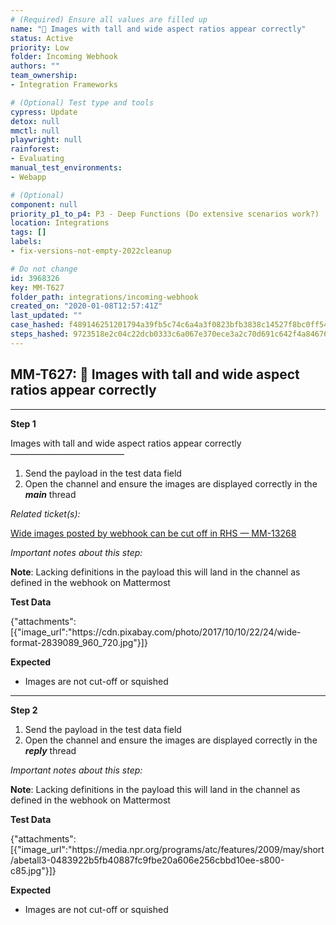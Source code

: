 ```yaml
---
# (Required) Ensure all values are filled up
name: "🚀 Images with tall and wide aspect ratios appear correctly"
status: Active
priority: Low
folder: Incoming Webhook
authors: ""
team_ownership: 
- Integration Frameworks

# (Optional) Test type and tools
cypress: Update
detox: null
mmctl: null
playwright: null
rainforest: 
- Evaluating
manual_test_environments: 
- Webapp

# (Optional)
component: null
priority_p1_to_p4: P3 - Deep Functions (Do extensive scenarios work?)
location: Integrations
tags: []
labels: 
- fix-versions-not-empty-2022cleanup

# Do not change
id: 3968326
key: MM-T627
folder_path: integrations/incoming-webhook
created_on: "2020-01-08T12:57:41Z"
last_updated: ""
case_hashed: f489146251201794a39fb5c74c6a4a3f0823bfb3838c14527f8bc0ff5471e0454340924df6c3e61732f281d6d543846d
steps_hashed: 9723518e2c04c22dcb0333c6a067e370ece3a2c70d691c642f4a846769d9bc4533ba5364035392992328ae385b18c0cc
---
```


## MM-T627: 🚀 Images with tall and wide aspect ratios appear correctly

---

**Step 1**

Images with tall and wide aspect ratios appear correctly\
––––––––––––––––––––––––––

1. Send the payload in the test data field
2. Open the channel and ensure the images are displayed correctly in the **_main_** thread

_Related ticket(s):_

[Wide images posted by webhook can be cut off in RHS — MM-13268](https://mattermost.atlassian.net/browse/MM-13268)

_Important notes about this step:_

**Note**: Lacking definitions in the payload this will land in the channel as defined in the webhook on Mattermost

**Test Data**

{"attachments":\[{"image\_url":"https\://cdn.pixabay.com/photo/2017/10/10/22/24/wide-format-2839089\_960\_720.jpg"}]}

**Expected**

- Images are not cut-off or squished

---

**Step 2**

1. Send the payload in the test data field
2. Open the channel and ensure the images are displayed correctly in the **_reply_** thread

_Important notes about this step:_

**Note**: Lacking definitions in the payload this will land in the channel as defined in the webhook on Mattermost

**Test Data**

{"attachments":\[{"image\_url":"https\://media.npr.org/programs/atc/features/2009/may/short/abetall3-0483922b5fb40887fc9fbe20a606e256cbbd10ee-s800-c85.jpg"}]}

**Expected**

- Images are not cut-off or squished
